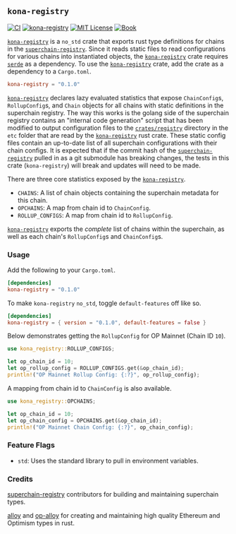 ## `kona-registry`

<a href="https://github.com/op-rs/kona/actions/workflows/rust_ci.yaml"><img src="https://github.com/op-rs/kona/actions/workflows/rust_ci.yaml/badge.svg?label=ci" alt="CI"></a>
<a href="https://crates.io/crates/kona-registry"><img src="https://img.shields.io/crates/v/kona-registry.svg?label=kona-registry&labelColor=2a2f35" alt="kona-registry"></a>
<a href="https://github.com/op-rs/kona/blob/main/LICENSE.md"><img src="https://img.shields.io/badge/License-MIT-d1d1f6.svg?label=license&labelColor=2a2f35" alt="MIT License"></a>
<a href="https://op-rs.github.io/kona"><img src="https://img.shields.io/badge/Book-854a15?logo=mdBook&labelColor=2a2f35" alt="Book"></a>


[`kona-registry`][sc] is a `no_std` crate that exports rust type definitions for chains
in the [`superchain-registry`][osr]. Since it reads static files to read configurations for
various chains into instantiated objects, the [`kona-registry`][sc] crate requires
[`serde`][serde] as a dependency. To use the [`kona-registry`][sc] crate, add the crate
as a dependency to a `Cargo.toml`.

```toml
kona-registry = "0.1.0"
```

[`kona-registry`][sc] declares lazy evaluated statistics that expose `ChainConfig`s, `RollupConfig`s,
and `Chain` objects for all chains with static definitions in the superchain registry. The way this works
is the golang side of the superchain registry contains an "internal code generation" script that has
been modified to output configuration files to the [`crates/registry`][s] directory in the
`etc` folder that are read by the [`kona-registry`][sc] rust crate. These static config files
contain an up-to-date list of all superchain configurations with their chain configs. It is expected
that if the commit hash of the [`superchain-registry`][osr] pulled in as a git submodule has breaking
changes, the tests in this crate (`kona-registry`) will break and updates will need to be made.

There are three core statistics exposed by the [`kona-registry`][sc].
- `CHAINS`: A list of chain objects containing the superchain metadata for this chain.
- `OPCHAINS`: A map from chain id to `ChainConfig`.
- `ROLLUP_CONFIGS`: A map from chain id to `RollupConfig`.

[`kona-registry`][sc] exports the _complete_ list of chains within the superchain, as well as each
chain's `RollupConfig`s and `ChainConfig`s.


### Usage

Add the following to your `Cargo.toml`.

```toml
[dependencies]
kona-registry = "0.1.0"
```

To make `kona-registry` `no_std`, toggle `default-features` off like so.

```toml
[dependencies]
kona-registry = { version = "0.1.0", default-features = false }
```

Below demonstrates getting the `RollupConfig` for OP Mainnet (Chain ID `10`).

```rust
use kona_registry::ROLLUP_CONFIGS;

let op_chain_id = 10;
let op_rollup_config = ROLLUP_CONFIGS.get(&op_chain_id);
println!("OP Mainnet Rollup Config: {:?}", op_rollup_config);
```

A mapping from chain id to `ChainConfig` is also available.

```rust
use kona_registry::OPCHAINS;

let op_chain_id = 10;
let op_chain_config = OPCHAINS.get(&op_chain_id);
println!("OP Mainnet Chain Config: {:?}", op_chain_config);
```


### Feature Flags

- `std`: Uses the standard library to pull in environment variables.


### Credits

[superchain-registry][osr] contributors for building and maintaining superchain types.

[alloy] and [op-alloy] for creating and maintaining high quality Ethereum and Optimism types in rust.


<!-- Hyperlinks -->

[serde]: https://crates.io/crates/serde
[alloy]: https://github.com/alloy-rs/alloy
[op-alloy]: https://github.com/alloy-rs/op-alloy
[op-superchain]: https://docs.optimism.io/stack/explainer
[osr]: https://github.com/ethereum-optimism/superchain-registry

[s]: ./crates/registry
[sc]: https://crates.io/crates/kona-registry
[g]: https://crates.io/crates/kona-genesis

[chains]: https://docs.rs/kona-registry/latest/superchain/struct.CHAINS.html
[opchains]: https://docs.rs/kona-registry/latest/superchain/struct.OPCHAINS.html
[rollups]: https://docs.rs/kona-registry/latest/superchain/struct.ROLLUP_CONFIGS.html
